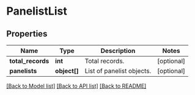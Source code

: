 # PanelistList

## Properties
Name | Type | Description | Notes
------------ | ------------- | ------------- | -------------
**total_records** | **int** | Total records. | [optional] 
**panelists** | **object[]** | List of panelist objects. | [optional] 

[[Back to Model list]](../README.md#documentation-for-models) [[Back to API list]](../README.md#documentation-for-api-endpoints) [[Back to README]](../README.md)


